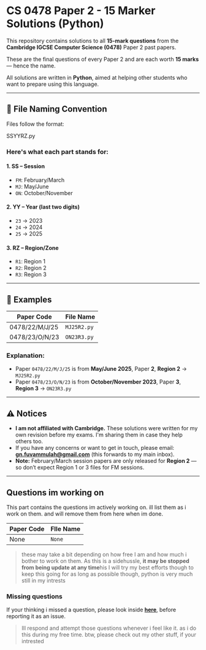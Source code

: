 # CS 0478 Paper 2 - 15 Marker Solutions (Python)

This repository contains solutions to all **15-mark questions** from the **Cambridge IGCSE Computer Science (0478)** Paper 2 past papers.

These are the final questions of every Paper 2 and are each worth **15 marks** — hence the name.

All solutions are written in **Python**, aimed at helping other students who want to prepare using this language.

---

## 📁 File Naming Convention

Files follow the format:

SSYYRZ.py

### Here's what each part stands for:

#### 1. **SS** – Session
- `FM`: February/March  
- `MJ`: May/June  
- `ON`: October/November  

#### 2. **YY** – Year (last two digits)
- `23` → 2023  
- `24` → 2024  
- `25` → 2025  

#### 3. **RZ** – Region/Zone
- `R1`: Region 1  
- `R2`: Region 2  
- `R3`: Region 3  

---

## 🧾 Examples

| Paper Code         | File Name    |
|--------------------|--------------|
| 0478/22/M/J/25     | `MJ25R2.py`  |
| 0478/23/O/N/23     | `ON23R3.py`  |

### Explanation:

- Paper `0478/22/M/J/25` is from **May/June 2025**, Paper **2**, **Region 2** → `MJ25R2.py`
- Paper `0478/23/O/N/23` is from **October/November 2023**, Paper **3**, **Region 3** → `ON23R3.py`

---

## ⚠️ Notices

- **I am not affiliated with Cambridge.** These solutions were written for my own revision before my exams. I'm sharing them in case they help others too.
- If you have any concerns or want to get in touch, please email: **gn.fuvammulah@gmail.com** (this forwards to my main inbox).
- **Note:** February/March session papers are only released for **Region 2** — so don’t expect Region 1 or 3 files for FM sessions.

---
## Questions im working on

This part contains the questions im actively working on. ill list them as i work on them. and will remove them from here when im done.

| Paper Code | FIle Name |
|------------|-----------|
| None       |`None`     |

> these may take a bit depending on how free I am and how much i bother to work on them. As this is a sidehussle, **it may be stopped from being update at any time**his 
> I will try my best efforts though to keep this going for as long as possible though, python is very much still in my intrests


### Missing questions
 If your thinking i missed a question, please look inside **[here](https://github.com/randomidiot2887/0478-Computer-Science-15-marker-Answers/blob/main/unanswerdquestions.md)**, before reporting it as an issue.
 > Ill respond and attempt those questions whenever i feel like it. as i do this during my free time.
 > btw, please check out my other stuff, if your intrested
